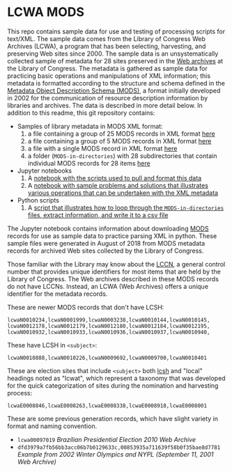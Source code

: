 # LCWA MODS

This repo contains sample data for use and testing of processing scripts for text/XML.
The sample data comes from the Library of Congress Web Archives (LCWA), a program
that has been selecting, harvesting, and preserving Web sites since 2000. The sample
data is an unsystematically collected sample of metadata for 28 sites preserved
in the [Web archives](http://www.loc.gov/webarchiving/)
at the Library of Congress. The metadata is gathered as sample data for practicing basic 
operations and manipulations of XML information; this metadata is formatted according to the 
structure and schema defined in the [Metadata Object Description Schema (MODS)](http://www.loc.gov/standards/mods/), 
a format initially developed in 2002 for the communication of resource description 
information by libraries and archives. The data is described in more detail below. 
In addition to this readme, this git repository contains:

* Samples of library metadata in MODS XML format:
  1. a file containing a group of 25 MODS records in XML format [here](/2018_lcwa_MODS_25.xml)
  2. a file containing a group of 5 MODS records in XML format [here](/2018_lcwa_MODS_5.xml)
  3. a file with a single MODS record in XML format [here](/2018_lcwa_MODS_single.xml)
  4. a folder (`MODS-in-directories`) with 28 subdirectories that contain individual MODS records for 28 items [here](/MODS-in-directories)
* Jupyter notebooks 
  1. A [notebook with the scripts used to pull and format this data](/Get-Some-LC-Web-Archive-MODs.ipynb)
  2. A [notebook with sample problems and solutions that illustrates various operations that can be undertaken with the XML metadata](/Pulling-from-LCWA-MODS.ipynb) 
* Python scripts
  1. A [script that illustrates how to loop through the `MODS-in-directories` files, extract information, and write it to a csv file](/MODS-to-CSV-test.py)

The Jupyter notebook contains information about downloading
[MODS](http://www.loc.gov/standards/mods/) records for use as sample data to
practice parsing XML in python. These sample files were generated in August of
2018 from MODS metadata records for archived Web sites collected by the Library
of Congress.

Those familiar with the Library may know about the [LCCN](https://www.loc.gov/marc/lccn_structure.html), a general control number that provides unique identifiers for most items that are held by the Library of Congress. The Web archives described in these MODS records do not have LCCNs. Instead, an LCWA (Web Archives) offers a unique identifier for the metadata records.

These are newer MODS records that don't have LCSH:
```
lcwaN0010234,lcwaN0001999,lcwaN0003238,lcwaN0010144,lcwaN0010145,
lcwaN0012178,lcwaN0012179,lcwaN0012180,lcwaN0012184,lcwaN0012195,
lcwaN0010932,lcwaN0010933,lcwaN0010936,lcwaN0010937,lcwaN0010940,
```

These have LCSH in `<subject>`:

`lcwaN0010888,lcwaN0010226,lcwaN0009692,lcwaN0009700,lcwaN0010401`

These are election sites that include `<subject>` both [lcsh](https://en.wikipedia.org/wiki/LCSH)
and "local" headings noted as "lcwat", which represent a taxonomy that was
developed for the quick categorization of sites during the nomination and
harvesting process:

`lcwaE0008846,lcwaE0008263,lcwaE0008338,lcwaE0008918,lcwaE0008001`

These are some previous generation records, which have slight variety in
format and naming convention.

* `lcwa00097019` _Brazilian Presidential Election 2010 Web Archive_
* `dfd3979a7fb56bb3acc06b7b0129633c,00853935a711639f58b0f35bae8d7781` _Example from 2002 Winter Olympics and NYPL (September 11, 2001 Web Archive)_
